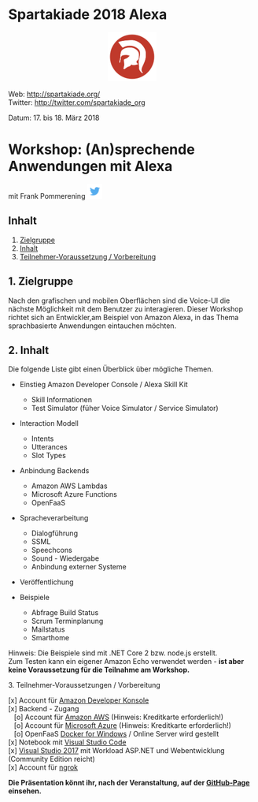 # Spartakiade 2018 Alexa

<p align="center"><img src="images/logo_spartakiade.png" width=100/></p>

Web: http://spartakiade.org/  
Twitter: http://twitter.com/spartakiade_org

Datum: 17. bis 18. März 2018

# Workshop: (An)sprechende Anwendungen mit Alexa
mit Frank Pommerening <a href="https://twitter.com/fpommerening"><img src="images/TwitterLogo.png" alt="Follow @fpommerening" width=30/></a> 

## Inhalt
1. [Zielgruppe](#zielgruppe)
2. [Inhalt](#inhalt)
3. [Teilnehmer-Voraussetzung / Vorbereitung](#voraussetzungen)

<a name="zielgruppe"></a>
## 1. Zielgruppe
Nach den grafischen und mobilen Oberflächen sind die Voice-UI die nächste Möglichkeit mit dem Benutzer zu interagieren. Dieser Workshop richtet sich an Entwickler,am Beispiel von Amazon Alexa, in das Thema sprachbasierte Anwendungen eintauchen möchten.

## 2. Inhalt
Die folgende Liste gibt einen Überblick über mögliche Themen.
- Einstieg Amazon Developer Console / Alexa Skill Kit
  - Skill Informationen
  - Test Simulator (füher Voice Simulator / Service Simulator)

- Interaction Modell
  - Intents
  - Utterances
  - Slot Types

- Anbindung Backends
  - Amazon AWS Lambdas
  - Microsoft Azure Functions
  - OpenFaaS

- Spracheverarbeitung
  - Dialogführung
  - SSML 
  - Speechcons
  - Sound - Wiedergabe
  - Anbindung externer Systeme

- Veröffentlichung

- Beispiele
   - Abfrage Build Status
   - Scrum Terminplanung
   - Mailstatus
   - Smarthome
   
Hinweis: Die Beispiele sind mit .NET Core 2 bzw. node.js erstellt. 
<br />
Zum Testen kann ein eigener Amazon Echo verwendet werden - <b> ist aber keine Voraussetzung für die Teilnahme am Workshop.</b>

<a name="voraussetzungen"></a>
3. Teilnehmer-Voraussetzungen / Vorbereitung

[x] Account für <a href="https://developer.amazon.com/de/" target="_blank"> Amazon Developer Konsole</a> <br/>
[x] Backend - Zugang <br/>
&nbsp;&nbsp;&nbsp;[o] Account für <a href="https://aws.amazon.com/de/console/" target="_blank"> Amazon AWS</a> (Hinweis: Kreditkarte erforderlich!) <br />
&nbsp;&nbsp;&nbsp;[o] Account für <a href="https://azure.microsoft.com" target="_blank"> Microsoft Azure</a> (Hinweis: Kreditkarte erforderlich!) <br />
&nbsp;&nbsp;&nbsp;[o] OpenFaaS <a href="https://docs.docker.com/docker-for-windows/" target="_blank"> Docker for Windows</a> / Online Server wird gestellt <br />
[x] Notebook mit <a href="https://code.visualstudio.com/" target="_blank">Visual Studio Code</a><br />
[x] <a href="https://www.visualstudio.com/downloads" target="_blank">Visual Studio 2017</a> mit Workload ASP.NET und Webentwicklung (Community Edition reicht)<br />
[x] Account für <a href="https://ngrok.com/" target="_blank">ngrok</a>

<b>Die Präsentation könnt ihr, nach der Veranstaltung, auf der <a href="https://fpommerening.github.io/Spartakiade2018-Alexa/#/" target="_blank">GitHub-Page</a> einsehen.</b>
